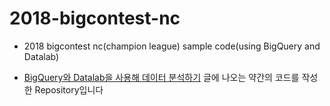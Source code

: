 # 2018-bigcontest-nc
- 2018 bigcontest nc(champion league) sample code(using BigQuery and Datalab)

- [BigQuery와 Datalab을 사용해 데이터 분석하기](https://zzsza.github.io/gcp/2018/08/02/bigquery-and-datalab/) 글에 나오는 약간의 코드를 작성한 Repository입니다

